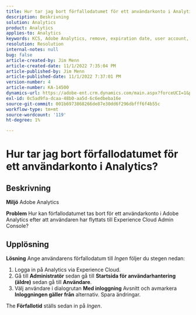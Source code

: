 ```yaml
---
title: Hur tar jag bort förfallodatumet för ett användarkonto i Analytics?
description: Beskrivning
solution: Analytics
product: Analytics
applies-to: Analytics
keywords: KCS, Adobe Analytics, remove, expiration date, user account, Analytics User Management
resolution: Resolution
internal-notes: null
bug: false
article-created-by: Jim Menn
article-created-date: 11/1/2022 7:35:04 PM
article-published-by: Jim Menn
article-published-date: 11/1/2022 7:37:01 PM
version-number: 4
article-number: KA-14500
dynamics-url: https://adobe-ent.crm.dynamics.com/main.aspx?forceUCI=1&pagetype=entityrecord&etn=knowledgearticle&id=c5295f47-1c5a-ed11-9561-6045bd006a22
exl-id: 0c5ad9fa-dcaa-48b0-aa5d-6c6edbeba16e
source-git-commit: 001b6973868266de87e30dd6f296dbfff6f4b55c
workflow-type: tm+mt
source-wordcount: '119'
ht-degree: 1%

---
```


# Hur tar jag bort förfallodatumet för ett användarkonto i Analytics?

## Beskrivning


<b>Miljö</b>
Adobe Analytics

<b>Problem</b>
Hur kan förfallodatumet tas bort för ett användarkonto i Adobe Analytics efter att användaren har flyttats till Experience Cloud Admin Console?


## Upplösning


<b>Lösning</b>
Ange användarens förfallodatum till *Ingen* följer du stegen nedan:

1. Logga in på Analytics via Experience Cloud.
2. Gå till <b>Administratör</b> sedan gå till <b>Startsida för användarhantering (äldre)</b> sedan gå till <b>Användare</b>.
3. Välj användare i dialogrutan <b>Med inloggning</b> Avsnitt och avmarkera <b>Inloggningen gäller från</b> alternativ. Spara ändringar.


The <b>Förfallotid</b> ställs sedan in på *Ingen*.
